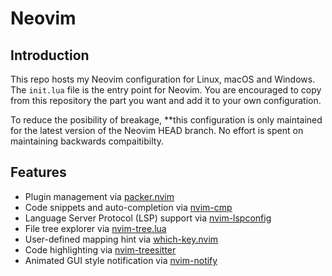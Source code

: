 # Neovim

## Introduction

This repo hosts my Neovim configuration for Linux, macOS and Windows. The
`init.lua` file is the entry point for Neovim. You are encouraged to copy from
this repository the part you want and add it to your own configuration.

To reduce the posibility of breakage, **this configuration is only maintained
for the latest version of the Neovim HEAD branch. No effort is spent on 
maintaining backwards compaitibilty.

## Features

- Plugin management via [packer.nvim](https://github.com/wbthomason/packer.nvim)
- Code snippets and auto-completion via [nvim-cmp](https://github.com/hrsh7th/nvim-cmp)
- Language Server Protocol (LSP) support via [nvim-lspconfig](https://github.com/neovim/nvim-lspconfig)
- File tree explorer via [nvim-tree.lua](https://github.com/kyazdani42/nvim-tree.lua)
- User-defined mapping hint via [which-key.nvim](https://github.com/folke/which-key.nvim)
- Code highlighting via [nvim-treesitter](https://github.com/nvim-treesitter/nvim-treesitter)
- Animated GUI style notification via [nvim-notify](https://github.com/rcarriga/nvim-notify)

